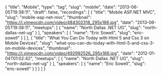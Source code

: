 {
  "title": "Mobile",
  "type": "tag",
  "slug": "mobile",
  "date": "2013-06-05T19:38:11",
  "draft": false,
  "recordings": [
    {
      "title": "Mobile ASP.NET MVC",
      "slug": "mobile-asp-net-mvc",
      "thumbnail": "https://i.vimeocdn.com/video/484302318_295x166.jpg",
      "date": "2013-06-05T19:38:11",
      "meetups": [
        {
          "name": "North Dallas .NET UG",
          "slug": "north-dallas-net-ug"
        }
      ],
      "speakers": [
        {
          "name": "Eric Sowell",
          "slug": "eric-sowell"
        }
      ]
    },
    {
      "title": "What You Can Do Today with Html 5 and Css 3 on Mobile Devices",
      "slug": "what-you-can-do-today-with-html-5-and-css-3-on-mobile-devices",
      "thumbnail": "https://i.vimeocdn.com/video/492992526_295x166.jpg",
      "date": "2012-01-04T01:02:42",
      "meetups": [
        {
          "name": "North Dallas .NET UG",
          "slug": "north-dallas-net-ug"
        }
      ],
      "speakers": [
        {
          "name": "Eric Sowell",
          "slug": "eric-sowell"
        }
      ]
    }
  ]
}